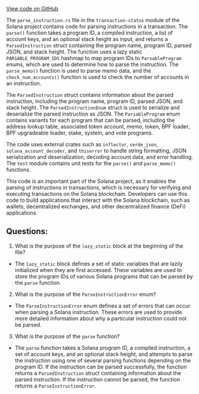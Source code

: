 
[View code on GitHub](https://github.com/solana-labs/solana/blob/master/transaction-status/src/parse_instruction.rs)

The `parse_instruction.rs` file in the `transaction-status` module of the Solana project contains code for parsing instructions in a transaction. The `parse()` function takes a program ID, a compiled instruction, a list of account keys, and an optional stack height as input, and returns a `ParsedInstruction` struct containing the program name, program ID, parsed JSON, and stack height. The function uses a lazy static `PARSABLE_PROGRAM_IDS` hashmap to map program IDs to `ParsableProgram` enums, which are used to determine how to parse the instruction. The `parse_memo()` function is used to parse memo data, and the `check_num_accounts()` function is used to check the number of accounts in an instruction.

The `ParsedInstruction` struct contains information about the parsed instruction, including the program name, program ID, parsed JSON, and stack height. The `ParsedInstructionEnum` struct is used to serialize and deserialize the parsed instruction as JSON. The `ParsableProgram` enum contains variants for each program that can be parsed, including the address lookup table, associated token account, memo, token, BPF loader, BPF upgradeable loader, stake, system, and vote programs.

The code uses external crates such as `inflector`, `serde_json`, `solana_account_decoder`, and `thiserror` to handle string formatting, JSON serialization and deserialization, decoding account data, and error handling. The `test` module contains unit tests for the `parse()` and `parse_memo()` functions.

This code is an important part of the Solana project, as it enables the parsing of instructions in transactions, which is necessary for verifying and executing transactions on the Solana blockchain. Developers can use this code to build applications that interact with the Solana blockchain, such as wallets, decentralized exchanges, and other decentralized finance (DeFi) applications.
## Questions: 
 1. What is the purpose of the `lazy_static` block at the beginning of the file?
- The `lazy_static` block defines a set of static variables that are lazily initialized when they are first accessed. These variables are used to store the program IDs of various Solana programs that can be parsed by the `parse` function.

2. What is the purpose of the `ParseInstructionError` enum?
- The `ParseInstructionError` enum defines a set of errors that can occur when parsing a Solana instruction. These errors are used to provide more detailed information about why a particular instruction could not be parsed.

3. What is the purpose of the `parse` function?
- The `parse` function takes a Solana program ID, a compiled instruction, a set of account keys, and an optional stack height, and attempts to parse the instruction using one of several parsing functions depending on the program ID. If the instruction can be parsed successfully, the function returns a `ParsedInstruction` struct containing information about the parsed instruction. If the instruction cannot be parsed, the function returns a `ParseInstructionError`.